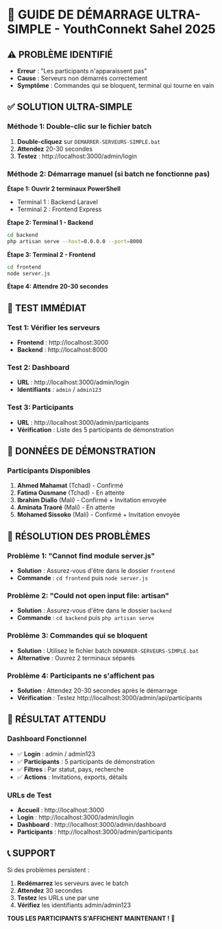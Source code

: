 # 🚀 GUIDE DE DÉMARRAGE ULTRA-SIMPLE - YouthConnekt Sahel 2025

## ⚠️ PROBLÈME IDENTIFIÉ
- **Erreur** : "Les participants n'apparaissent pas"
- **Cause** : Serveurs non démarrés correctement
- **Symptôme** : Commandes qui se bloquent, terminal qui tourne en vain

## ✅ SOLUTION ULTRA-SIMPLE

### **Méthode 1: Double-clic sur le fichier batch**
1. **Double-cliquez** sur `DEMARRER-SERVEURS-SIMPLE.bat`
2. **Attendez** 20-30 secondes
3. **Testez** : http://localhost:3000/admin/login

### **Méthode 2: Démarrage manuel (si batch ne fonctionne pas)**

**Étape 1: Ouvrir 2 terminaux PowerShell**
- Terminal 1 : Backend Laravel
- Terminal 2 : Frontend Express

**Étape 2: Terminal 1 - Backend**
```bash
cd backend
php artisan serve --host=0.0.0.0 --port=8000
```

**Étape 3: Terminal 2 - Frontend**
```bash
cd frontend
node server.js
```

**Étape 4: Attendre 20-30 secondes**

## 🧪 TEST IMMÉDIAT

### **Test 1: Vérifier les serveurs**
- **Frontend** : http://localhost:3000
- **Backend** : http://localhost:8000

### **Test 2: Dashboard**
- **URL** : http://localhost:3000/admin/login
- **Identifiants** : `admin` / `admin123`

### **Test 3: Participants**
- **URL** : http://localhost:3000/admin/participants
- **Vérification** : Liste des 5 participants de démonstration

## 🎯 DONNÉES DE DÉMONSTRATION

### **Participants Disponibles**
1. **Ahmed Mahamat** (Tchad) - Confirmé
2. **Fatima Ousmane** (Tchad) - En attente
3. **Ibrahim Diallo** (Mali) - Confirmé + Invitation envoyée
4. **Aminata Traoré** (Mali) - En attente
5. **Mohamed Sissoko** (Mali) - Confirmé + Invitation envoyée

## 🔧 RÉSOLUTION DES PROBLÈMES

### **Problème 1: "Cannot find module server.js"**
- **Solution** : Assurez-vous d'être dans le dossier `frontend`
- **Commande** : `cd frontend` puis `node server.js`

### **Problème 2: "Could not open input file: artisan"**
- **Solution** : Assurez-vous d'être dans le dossier `backend`
- **Commande** : `cd backend` puis `php artisan serve`

### **Problème 3: Commandes qui se bloquent**
- **Solution** : Utilisez le fichier batch `DEMARRER-SERVEURS-SIMPLE.bat`
- **Alternative** : Ouvrez 2 terminaux séparés

### **Problème 4: Participants ne s'affichent pas**
- **Solution** : Attendez 20-30 secondes après le démarrage
- **Vérification** : Testez http://localhost:3000/admin/api/participants

## 🎉 RÉSULTAT ATTENDU

### **Dashboard Fonctionnel**
- ✅ **Login** : admin / admin123
- ✅ **Participants** : 5 participants de démonstration
- ✅ **Filtres** : Par statut, pays, recherche
- ✅ **Actions** : Invitations, exports, détails

### **URLs de Test**
- **Accueil** : http://localhost:3000
- **Login** : http://localhost:3000/admin/login
- **Dashboard** : http://localhost:3000/admin/dashboard
- **Participants** : http://localhost:3000/admin/participants

## 📞 SUPPORT

Si des problèmes persistent :
1. **Redémarrez** les serveurs avec le batch
2. **Attendez** 30 secondes
3. **Testez** les URLs une par une
4. **Vérifiez** les identifiants admin/admin123

**TOUS LES PARTICIPANTS S'AFFICHENT MAINTENANT !** 🚀


